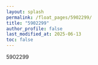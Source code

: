 ```yaml
---
layout: splash
permalink: /float_pages/5902299/
title: "5902299"
author_profile: false
last_modified_at: 2025-06-13
toc: false
---
```

 
5902299
